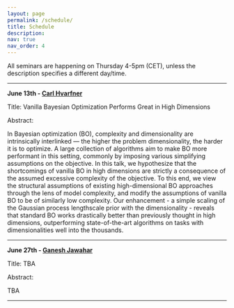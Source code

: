 ```yaml
---
layout: page
permalink: /schedule/
title: Schedule
description: 
nav: true
nav_order: 4
---
```



All seminars are happening on Thursday 4-5pm (CET), unless the description specifies a different day/time.



---------

**June 13th - [Carl Hvarfner](https://hvarfner.github.io/)**

Title: Vanilla Bayesian Optimization Performs Great in High Dimensions

Abstract: 

In Bayesian optimization (BO), complexity and dimensionality are intrinsically interlinked — the higher the problem dimensionality, the harder it is to optimize. A large collection of algorithms aim to make BO more performant in this setting, commonly by imposing various simplifying assumptions on the objective. In this talk, we hypothesize that the shortcomings of vanilla BO in high dimensions are strictly a consequence of the assumed excessive complexity of the objective. To this end, we view the structural assumptions of existing high-dimensional BO approaches through the lens of model complexity, and modify the assumptions of vanilla BO to be of similarly low complexity. Our enhancement - a simple scaling of the Gaussian process lengthscale prior with the dimensionality - reveals that standard BO works drastically better than previously thought in high dimensions, outperforming state-of-the-art algorithms on tasks with dimensionalities well into the thousands.

---------

**June 27th - [Ganesh Jawahar](https://ganeshjawahar.github.io/)**

Title: TBA

Abstract: 

TBA

---------



